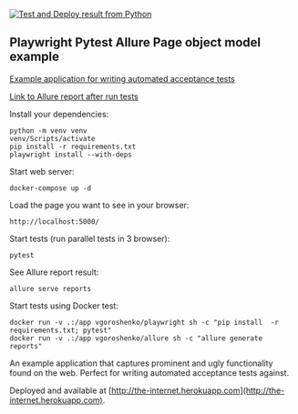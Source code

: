 [![Test and Deploy result from Python](https://github.com/vgoroshenko/plwrt_py_auto/actions/workflows/py_env.yml/badge.svg?branch=main)](https://github.com/vgoroshenko/plwrt_py_auto/actions/workflows/py_env.yml)
## Playwright Pytest Allure Page object model example 


[Example application for writing automated acceptance tests](http://the-internet.herokuapp.com)

[Link to Allure report after run tests](https://vgoroshenko.github.io/plwrt_py_auto)

Install your dependencies:

    python -m venv venv
    venv/Scripts/activate
    pip install -r requirements.txt
    playwright install --with-deps

Start web server:

    docker-compose up -d

Load the page you want to see in your browser:

    http://localhost:5000/

Start tests (run parallel tests in 3 browser):

    pytest

See Allure report result:
    
    allure serve reports

Start tests using Docker test:

    docker run -v .:/app vgoroshenko/playwright sh -c "pip install  -r requirements.txt; pytest"
    docker run -v .:/app vgoroshenko/allure sh -c "allure generate reports"


An example application that captures prominent and ugly functionality found on the web. Perfect for writing automated acceptance tests against.

Deployed and available at [http://the-internet.herokuapp.com](http://the-internet.herokuapp.com).
